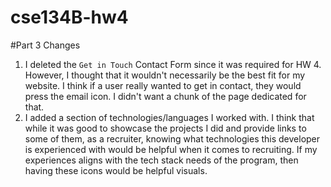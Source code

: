 # cse134B-hw4

#Part 3 Changes

1. I deleted the `Get in Touch` Contact Form since it was required for HW 4. However, I thought that it wouldn't necessarily be the best fit for my website. I think if a user really wanted to get in contact, they would press the email icon. I didn't want a chunk of the page dedicated for that. 
2. I added a section of technologies/languages I worked with. I think that while it was good to showcase the projects I did and provide links to some of them, as a recruiter, knowing what technologies this developer is experienced with would be helpful when it comes to recruiting. If my experiences aligns with the tech stack needs of the program, then having these icons would be helpful visuals. 